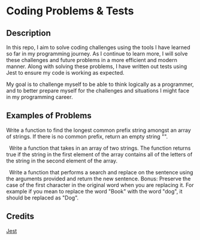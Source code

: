 # Coding Problems & Tests

## Description
    
In this repo, I aim to solve coding challenges using the tools I have learned so far in my programming journey. As I continue to learn more, I will solve these challenges and future problems in a more efficient and modern manner. Along with solving these problems, I have written out tests using Jest to ensure my code is working as expected.

My goal is to challenge myself to be able to think logically as a programmer, and to better prepare myself for the challenges and situations I might face in my programming career.

## Examples of Problems

Write a function to find the longest common prefix string amongst an array of strings.
If there is no common prefix, return an empty string "".

&nbsp;
Write a function that takes in an array of two strings. The function returns true if the string in the first element of the array contains all of the letters of the string in the second element of the array.

&nbsp;
Write a function that performs a search and replace on the sentence using the arguments provided and return the new sentence.
Bonus: Preserve the case of the first character in the original word when you are replacing it. For example if you mean to replace the word "Book" with the word "dog", it should be replaced as "Dog".
    
## Credits
    
[Jest](https://jestjs.io/)